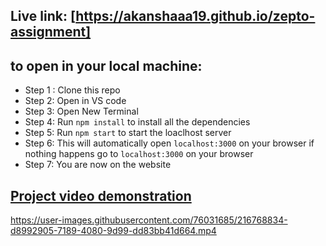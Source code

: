 ## Live link: [https://akanshaaa19.github.io/zepto-assignment]

## to open in your local machine:
- Step 1 : Clone this repo
- Step 2: Open in VS code
- Step 3: Open New Terminal
- Step 4: Run `npm install` to install all the dependencies
- Step 5: Run `npm start` to start the loaclhost server
- Step 6: This will automatically open `localhost:3000` on your browser if nothing happens go to `localhost:3000` on your browser
- Step 7: You are now on the website

## [Project video demonstration](https://clipchamp.com/watch/kdggvKlem80)
https://user-images.githubusercontent.com/76031685/216768834-d8992905-7189-4080-9d99-dd83bb41d664.mp4
